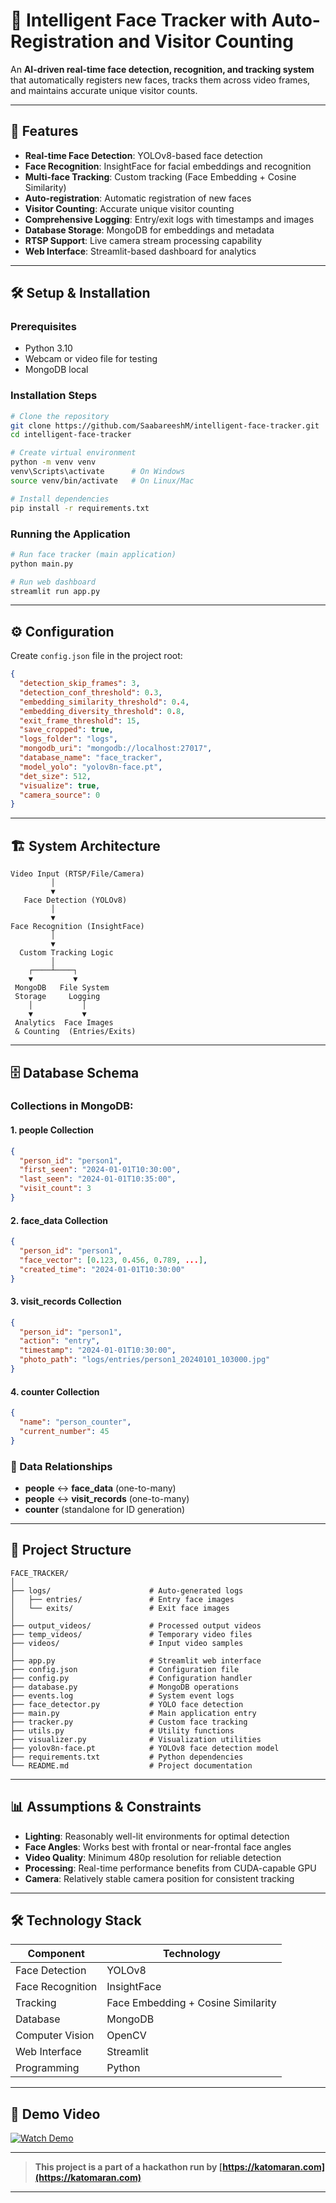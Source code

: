 # 🧠 Intelligent Face Tracker with Auto-Registration and Visitor Counting

An **AI-driven real-time face detection, recognition, and tracking system** that automatically registers new faces, tracks them across video frames, and maintains accurate unique visitor counts.

---

## 🚀 Features

- **Real-time Face Detection**: YOLOv8-based face detection  
- **Face Recognition**: InsightFace for facial embeddings and recognition  
- **Multi-face Tracking**: Custom tracking (Face Embedding + Cosine Similarity)  
- **Auto-registration**: Automatic registration of new faces  
- **Visitor Counting**: Accurate unique visitor counting  
- **Comprehensive Logging**: Entry/exit logs with timestamps and images  
- **Database Storage**: MongoDB for embeddings and metadata  
- **RTSP Support**: Live camera stream processing capability  
- **Web Interface**: Streamlit-based dashboard for analytics  

---

## 🛠️ Setup & Installation

### Prerequisites
- Python 3.10
- Webcam or video file for testing
- MongoDB local

### Installation Steps
```bash
# Clone the repository
git clone https://github.com/SaabareeshM/intelligent-face-tracker.git
cd intelligent-face-tracker

# Create virtual environment
python -m venv venv
venv\Scripts\activate      # On Windows
source venv/bin/activate   # On Linux/Mac

# Install dependencies
pip install -r requirements.txt
```

### Running the Application
```bash
# Run face tracker (main application)
python main.py

# Run web dashboard
streamlit run app.py
```

---

## ⚙️ Configuration

Create `config.json` file in the project root:
```json
{
  "detection_skip_frames": 3,
  "detection_conf_threshold": 0.3,
  "embedding_similarity_threshold": 0.4,
  "embedding_diversity_threshold": 0.8,
  "exit_frame_threshold": 15,
  "save_cropped": true,
  "logs_folder": "logs",
  "mongodb_uri": "mongodb://localhost:27017",
  "database_name": "face_tracker",
  "model_yolo": "yolov8n-face.pt",
  "det_size": 512,
  "visualize": true,
  "camera_source": 0
}
```

---

## 🏗️ System Architecture

```
Video Input (RTSP/File/Camera)
         │
         ▼
   Face Detection (YOLOv8)
         │
         ▼
Face Recognition (InsightFace)
         │
         ▼
  Custom Tracking Logic
         │
    ┌────┴────┐
    ▼         ▼
 MongoDB   File System
 Storage     Logging
    │           │
    ▼           ▼
 Analytics  Face Images
 & Counting  (Entries/Exits)
```

---

## 🗄️ Database Schema

### Collections in MongoDB:

#### 1. **people** Collection
```json
{
  "person_id": "person1",
  "first_seen": "2024-01-01T10:30:00",
  "last_seen": "2024-01-01T10:35:00",
  "visit_count": 3
}
```

#### 2. **face_data** Collection
```json
{
  "person_id": "person1",
  "face_vector": [0.123, 0.456, 0.789, ...],
  "created_time": "2024-01-01T10:30:00"
}
```

#### 3. **visit_records** Collection
```json
{
  "person_id": "person1",
  "action": "entry",
  "timestamp": "2024-01-01T10:30:00",
  "photo_path": "logs/entries/person1_20240101_103000.jpg"
}
```

#### 4. **counter** Collection
```json
{
  "name": "person_counter",
  "current_number": 45
}
```

### 🔗 Data Relationships
- **people** ↔ **face_data** (one-to-many)
- **people** ↔ **visit_records** (one-to-many)
- **counter** (standalone for ID generation)

---

## 📂 Project Structure

```
FACE_TRACKER/
│
├── logs/                      # Auto-generated logs
│   ├── entries/               # Entry face images
│   └── exits/                 # Exit face images
│
├── output_videos/             # Processed output videos
├── temp_videos/               # Temporary video files  
├── videos/                    # Input video samples
│
├── app.py                     # Streamlit web interface
├── config.json                # Configuration file
├── config.py                  # Configuration handler
├── database.py                # MongoDB operations
├── events.log                 # System event logs
├── face_detector.py           # YOLO face detection
├── main.py                    # Main application entry
├── tracker.py                 # Custom face tracking
├── utils.py                   # Utility functions
├── visualizer.py              # Visualization utilities
├── yolov8n-face.pt            # YOLOv8 face detection model
├── requirements.txt           # Python dependencies
└── README.md                  # Project documentation
```

---

## 📊 Assumptions & Constraints

- **Lighting**: Reasonably well-lit environments for optimal detection
- **Face Angles**: Works best with frontal or near-frontal face angles
- **Video Quality**: Minimum 480p resolution for reliable detection
- **Processing**: Real-time performance benefits from CUDA-capable GPU
- **Camera**: Relatively stable camera position for consistent tracking

---

## 🛠️ Technology Stack

| Component | Technology |
|-----------|------------|
| Face Detection | YOLOv8 |
| Face Recognition | InsightFace |
| Tracking | Face Embedding + Cosine Similarity |
| Database | MongoDB |
| Computer Vision | OpenCV |
| Web Interface | Streamlit |
| Programming | Python |

---

## 🎥 Demo Video

[![Watch Demo](https://img.shields.io/badge/🎥-Watch_Demo_Video-red)](YOUR_LOOM_OR_YOUTUBE_LINK_HERE)

---

> **This project is a part of a hackathon run by [https://katomaran.com](https://katomaran.com)**

---
